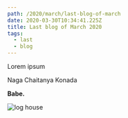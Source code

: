 ```yaml
---
path: /2020/march/last-blog-of-march
date: 2020-03-30T10:34:41.225Z
title: Last blog of March 2020
tags:
  - last
  - blog
---
```

Lorem ipsum

Naga Chaitanya Konada

**Babe.**

![log house](/assets/kisspng-log-house-computer-icons-beautiful-homes-realetate-5b183ae0cb7617.0040463815283145928334.png)